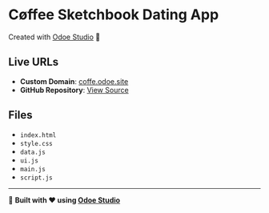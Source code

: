 # Cøffee Sketchbook Dating App

Created with [Odoe Studio](https://odoe.studio) 🚀

## Live URLs
- **Custom Domain**: [coffe.odoe.site](https://coffe.odoe.site)
- **GitHub Repository**: [View Source](https://github.com/odoedev/odoe-coffe)

## Files
- `index.html`
- `style.css`
- `data.js`
- `ui.js`
- `main.js`
- `script.js`

---

🌟 **Built with ❤️ using [Odoe Studio](https://odoe.studio)**